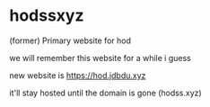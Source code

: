 # hodssxyz
(former) Primary website for hod

we will remember this website for a while i guess

new website is https://hod.jdbdu.xyz

it'll stay hosted until the domain is gone (hodss.xyz)
